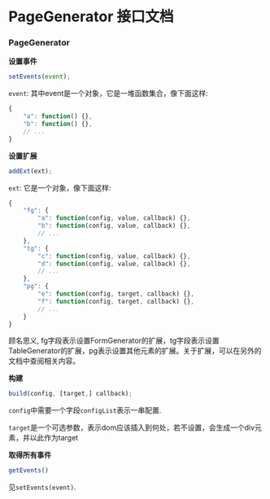 PageGenerator 接口文档
=====================

### PageGenerator

**设置事件**

```javascript
setEvents(event);
```

`event`: 其中event是一个对象，它是一堆函数集合，像下面这样:

```javascript
{
    "a": function() {},
    "b": function() {},
    // ...
}
```

**设置扩展**

```javascript
addExt(ext);
```

`ext`: 它是一个对象，像下面这样:

```javascript
{
    "fg": {
        "a": function(config, value, callback) {},
        "b": function(config, value, callback) {},
        // ...
    },
    "tg": {
        "c": function(config, value, callback) {},
        "d": function(config, value, callback) {},
        // ...
    },
    "pg": {
        "e": function(config, target, callback) {},
        "f": function(config, target, callback) {},
        // ...
    }
}
```

顾名思义, fg字段表示设置FormGenerator的扩展，tg字段表示设置TableGenerator的扩展，pg表示设置其他元素的扩展。关于扩展，可以在另外的文档中查阅相关内容。

**构建**

```javascript
build(config, [target,] callback);
```

`config`中需要一个字段`configList`表示一串配置.

`target`是一个可选参数，表示dom应该插入到何处，若不设置，会生成一个div元素，并以此作为target

**取得所有事件**

```javascript
getEvents()
```

见`setEvents(event)`.
